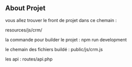 
## About Projet

vous allez trouver le front de projet dans ce chemain :

resources/js/crm/

la commande pour builder le projet :
npm run development

le chemain des fichiers buildé :
public/js/crm.js

les api :
routes/api.php
